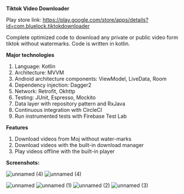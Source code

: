 **Tiktok Video Downloader**

Play store link: https://play.google.com/store/apps/details?id=com.bluelock.tiktokdownloader

Complete optimized code to download any private or public video form tiktok without watermarks. Code is written in kotlin.

**Major technologies**

1. Language: Kotlin
2. Architecture: MVVM
3. Android architecture components: ViewModel, LiveData, Room
4. Dependency injection: Dagger2
5. Network: Retrofit, Okhttp
6. Testing: JUnit, Espresso, Mockito
7. Data layer with repository pattern and RxJava
8. Continuous integration with CircleCI
9. Run instrumented tests with Firebase Test Lab

**Features**

1. Download videos from Moj without water-marks
2. Download videos with the built-in download manager
3. Play videos offline with the built-in player
   
**Screenshots:**

![unnamed (4)](https://github.com/thezayin/tiktok_video_downloader/assets/140496836/167a4795-f983-4e6a-81c8-f188131e735c)
![unnamed (4)](https://github.com/thezayin/tiktok_video_downloader/assets/140496836/4cd67b1c-eaa1-4843-9b6a-a40717c2594b)


![unnamed](https://github.com/thezayin/tiktok_video_downloader/assets/140496836/0b3876b1-fa23-4778-8bbc-3a3d7cdb11f0)
![unnamed (1)](https://github.com/thezayin/tiktok_video_downloader/assets/140496836/75e9a869-7557-49b2-b58b-fb147ee8bc46)
![unnamed (2)](https://github.com/thezayin/tiktok_video_downloader/assets/140496836/db798acc-3468-4a04-8b1d-683a861c2d25)
![unnamed (3)](https://github.com/thezayin/tiktok_video_downloader/assets/140496836/168a2387-af6a-42b1-9096-a4f18cd44d40)
